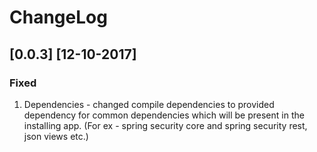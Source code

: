 # ChangeLog

## [0.0.3] [12-10-2017]

### Fixed
1. Dependencies - changed compile dependencies to provided dependency for common dependencies which will be
 present in the installing app. (For ex - spring security core and spring security rest, json views etc.)
